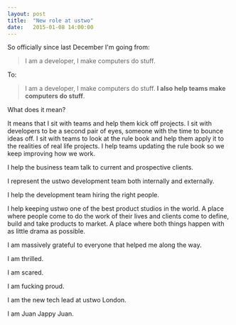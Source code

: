 ```yaml
---
layout: post
title:  "New role at ustwo"
date:   2015-01-08 14:00:00
---
```


So officially since last December I'm going from:

> I am a developer, I make computers do stuff.

To:

> I am a developer, I make computers do stuff. **I also help teams make computers do stuff**.

What does it mean?

It means that I sit with teams and help them kick off projects. I sit with developers to be a second pair of eyes, someone with the time to bounce ideas off. I sit with teams to look at the rule book and help them apply it to the realities of real life projects. I help teams updating the rule book so we keep improving how we work.

I help the business team talk to current and prospective clients.

I represent the ustwo development team both internally and externally.

I help the development team hiring the right people.

I help keeping ustwo one of the best product studios in the world. A place where people come to do the work of their lives and clients come to define, build and take products to market. A place where both things happen with as little drama as possible.

I am massively grateful to everyone that helped me along the way.

I am thrilled.

I am scared.

I am fucking proud.

I am the new tech lead at ustwo London.

I am Juan Jappy Juan.
